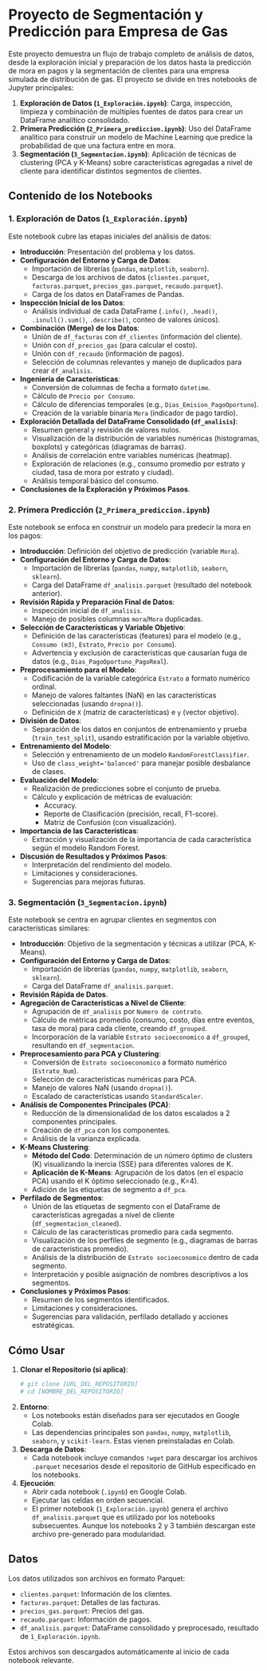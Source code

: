 # Proyecto de Segmentación y Predicción para Empresa de Gas

Este proyecto demuestra un flujo de trabajo completo de análisis de datos, desde la exploración inicial y preparación de los datos hasta la predicción de mora en pagos y la segmentación de clientes para una empresa simulada de distribución de gas. El proyecto se divide en tres notebooks de Jupyter principales:

1.  **Exploración de Datos (`1_Exploración.ipynb`)**: Carga, inspección, limpieza y combinación de múltiples fuentes de datos para crear un DataFrame analítico consolidado.
2.  **Primera Predicción (`2_Primera_prediccion.ipynb`)**: Uso del DataFrame analítico para construir un modelo de Machine Learning que predice la probabilidad de que una factura entre en mora.
3.  **Segmentación (`3_Segmentacion.ipynb`)**: Aplicación de técnicas de clustering (PCA y K-Means) sobre características agregadas a nivel de cliente para identificar distintos segmentos de clientes.

## Contenido de los Notebooks

### 1. Exploración de Datos (`1_Exploración.ipynb`)

Este notebook cubre las etapas iniciales del análisis de datos:

* **Introducción**: Presentación del problema y los datos.
* **Configuración del Entorno y Carga de Datos**:
    * Importación de librerías (`pandas`, `matplotlib`, `seaborn`).
    * Descarga de los archivos de datos (`clientes.parquet`, `facturas.parquet`, `precios_gas.parquet`, `recaudo.parquet`).
    * Carga de los datos en DataFrames de Pandas.
* **Inspección Inicial de los Datos**:
    * Análisis individual de cada DataFrame (`.info()`, `.head()`, `.isnull().sum()`, `.describe()`, conteo de valores únicos).
* **Combinación (Merge) de los Datos**:
    * Unión de `df_facturas` con `df_clientes` (información del cliente).
    * Unión con `df_precios_gas` (para calcular el costo).
    * Unión con `df_recaudo` (información de pagos).
    * Selección de columnas relevantes y manejo de duplicados para crear `df_analisis`.
* **Ingeniería de Características**:
    * Conversión de columnas de fecha a formato `datetime`.
    * Cálculo de `Precio por Consumo`.
    * Cálculo de diferencias temporales (e.g., `Dias_Emision_PagoOportuno`).
    * Creación de la variable binaria `Mora` (indicador de pago tardío).
* **Exploración Detallada del DataFrame Consolidado (`df_analisis`)**:
    * Resumen general y revisión de valores nulos.
    * Visualización de la distribución de variables numéricas (histogramas, boxplots) y categóricas (diagramas de barras).
    * Análisis de correlación entre variables numéricas (heatmap).
    * Exploración de relaciones (e.g., consumo promedio por estrato y ciudad, tasa de mora por estrato y ciudad).
    * Análisis temporal básico del consumo.
* **Conclusiones de la Exploración y Próximos Pasos**.

### 2. Primera Predicción (`2_Primera_prediccion.ipynb`)

Este notebook se enfoca en construir un modelo para predecir la mora en los pagos:

* **Introducción**: Definición del objetivo de predicción (variable `Mora`).
* **Configuración del Entorno y Carga de Datos**:
    * Importación de librerías (`pandas`, `numpy`, `matplotlib`, `seaborn`, `sklearn`).
    * Carga del DataFrame `df_analisis.parquet` (resultado del notebook anterior).
* **Revisión Rápida y Preparación Final de Datos**:
    * Inspección inicial de `df_analisis`.
    * Manejo de posibles columnas `mora`/`Mora` duplicadas.
* **Selección de Características y Variable Objetivo**:
    * Definición de las características (features) para el modelo (e.g., `Consumo (m3)`, `Estrato`, `Precio por Consumo`).
    * Advertencia y exclusión de características que causarían fuga de datos (e.g., `Dias_PagoOportuno_PagoReal`).
* **Preprocesamiento para el Modelo**:
    * Codificación de la variable categórica `Estrato` a formato numérico ordinal.
    * Manejo de valores faltantes (NaN) en las características seleccionadas (usando `dropna()`).
    * Definición de `X` (matriz de características) e `y` (vector objetivo).
* **División de Datos**:
    * Separación de los datos en conjuntos de entrenamiento y prueba (`train_test_split`), usando estratificación por la variable objetivo.
* **Entrenamiento del Modelo**:
    * Selección y entrenamiento de un modelo `RandomForestClassifier`.
    * Uso de `class_weight='balanced'` para manejar posible desbalance de clases.
* **Evaluación del Modelo**:
    * Realización de predicciones sobre el conjunto de prueba.
    * Cálculo y explicación de métricas de evaluación:
        * Accuracy.
        * Reporte de Clasificación (precisión, recall, F1-score).
        * Matriz de Confusión (con visualización).
* **Importancia de las Características**:
    * Extracción y visualización de la importancia de cada característica según el modelo Random Forest.
* **Discusión de Resultados y Próximos Pasos**:
    * Interpretación del rendimiento del modelo.
    * Limitaciones y consideraciones.
    * Sugerencias para mejoras futuras.

### 3. Segmentación (`3_Segmentacion.ipynb`)

Este notebook se centra en agrupar clientes en segmentos con características similares:

* **Introducción**: Objetivo de la segmentación y técnicas a utilizar (PCA, K-Means).
* **Configuración del Entorno y Carga de Datos**:
    * Importación de librerías (`pandas`, `numpy`, `matplotlib`, `seaborn`, `sklearn`).
    * Carga del DataFrame `df_analisis.parquet`.
* **Revisión Rápida de Datos**.
* **Agregación de Características a Nivel de Cliente**:
    * Agrupación de `df_analisis` por `Numero de contrato`.
    * Cálculo de métricas promedio (consumo, costo, días entre eventos, tasa de mora) para cada cliente, creando `df_grouped`.
    * Incorporación de la variable `Estrato socioeconomico` a `df_grouped`, resultando en `df_segmentacion`.
* **Preprocesamiento para PCA y Clustering**:
    * Conversión de `Estrato socioeconomico` a formato numérico (`Estrato_Num`).
    * Selección de características numéricas para PCA.
    * Manejo de valores NaN (usando `dropna()`).
    * Escalado de características usando `StandardScaler`.
* **Análisis de Componentes Principales (PCA)**:
    * Reducción de la dimensionalidad de los datos escalados a 2 componentes principales.
    * Creación de `df_pca` con los componentes.
    * Análisis de la varianza explicada.
* **K-Means Clustering**:
    * **Método del Codo**: Determinación de un número óptimo de clusters (K) visualizando la inercia (SSE) para diferentes valores de K.
    * **Aplicación de K-Means**: Agrupación de los datos (en el espacio PCA) usando el K óptimo seleccionado (e.g., K=4).
    * Adición de las etiquetas de segmento a `df_pca`.
* **Perfilado de Segmentos**:
    * Unión de las etiquetas de segmento con el DataFrame de características agregadas a nivel de cliente (`df_segmentacion_cleaned`).
    * Cálculo de las características promedio para cada segmento.
    * Visualización de los perfiles de segmento (e.g., diagramas de barras de características promedio).
    * Análisis de la distribución de `Estrato socioeconomico` dentro de cada segmento.
    * Interpretación y posible asignación de nombres descriptivos a los segmentos.
* **Conclusiones y Próximos Pasos**:
    * Resumen de los segmentos identificados.
    * Limitaciones y consideraciones.
    * Sugerencias para validación, perfilado detallado y acciones estratégicas.

## Cómo Usar

1.  **Clonar el Repositorio (si aplica)**:
    ```bash
    # git clone [URL_DEL_REPOSITORIO]
    # cd [NOMBRE_DEL_REPOSITORIO]
    ```
2.  **Entorno**:
    * Los notebooks están diseñados para ser ejecutados en Google Colab.
    * Las dependencias principales son `pandas`, `numpy`, `matplotlib`, `seaborn`, y `scikit-learn`. Estas vienen preinstaladas en Colab.
3.  **Descarga de Datos**:
    * Cada notebook incluye comandos `!wget` para descargar los archivos `.parquet` necesarios desde el repositorio de GitHub especificado en los notebooks.
4.  **Ejecución**:
    * Abrir cada notebook (`.ipynb`) en Google Colab.
    * Ejecutar las celdas en orden secuencial.
    * El primer notebook (`1_Exploración.ipynb`) genera el archivo `df_analisis.parquet` que es utilizado por los notebooks subsecuentes. Aunque los notebooks 2 y 3 también descargan este archivo pre-generado para modularidad.

## Datos

Los datos utilizados son archivos en formato Parquet:

* `clientes.parquet`: Información de los clientes.
* `facturas.parquet`: Detalles de las facturas.
* `precios_gas.parquet`: Precios del gas.
* `recaudo.parquet`: Información de pagos.
* `df_analisis.parquet`: DataFrame consolidado y preprocesado, resultado de `1_Exploración.ipynb`.

Estos archivos son descargados automáticamente al inicio de cada notebook relevante.
